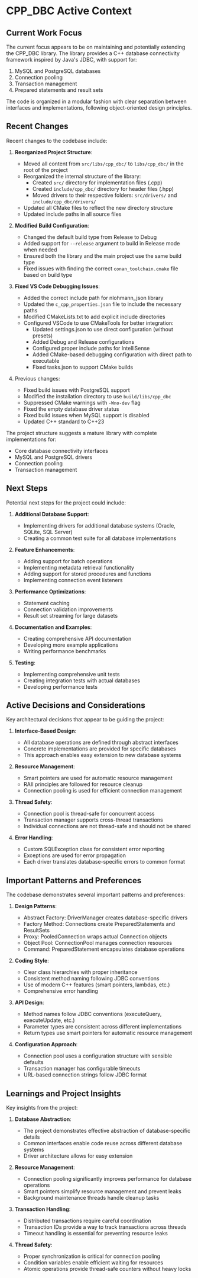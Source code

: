 # CPP_DBC Active Context

## Current Work Focus

The current focus appears to be on maintaining and potentially extending the CPP_DBC library. The library provides a C++ database connectivity framework inspired by Java's JDBC, with support for:

1. MySQL and PostgreSQL databases
2. Connection pooling
3. Transaction management
4. Prepared statements and result sets

The code is organized in a modular fashion with clear separation between interfaces and implementations, following object-oriented design principles.

## Recent Changes

Recent changes to the codebase include:

1. **Reorganized Project Structure**:
   - Moved all content from `src/libs/cpp_dbc/` to `libs/cpp_dbc/` in the root of the project
   - Reorganized the internal structure of the library:
     - Created `src/` directory for implementation files (.cpp)
     - Created `include/cpp_dbc/` directory for header files (.hpp)
     - Moved drivers to their respective folders: `src/drivers/` and `include/cpp_dbc/drivers/`
   - Updated all CMake files to reflect the new directory structure
   - Updated include paths in all source files

2. **Modified Build Configuration**:
   - Changed the default build type from Release to Debug
   - Added support for `--release` argument to build in Release mode when needed
   - Ensured both the library and the main project use the same build type
   - Fixed issues with finding the correct `conan_toolchain.cmake` file based on build type

3. **Fixed VS Code Debugging Issues**:
   - Added the correct include path for nlohmann_json library
   - Updated the `c_cpp_properties.json` file to include the necessary paths
   - Modified CMakeLists.txt to add explicit include directories
   - Configured VSCode to use CMakeTools for better integration:
     - Updated settings.json to use direct configuration (without presets)
     - Added Debug and Release configurations
     - Configured proper include paths for IntelliSense
     - Added CMake-based debugging configuration with direct path to executable
     - Fixed tasks.json to support CMake builds

4. Previous changes:
   - Fixed build issues with PostgreSQL support
   - Modified the installation directory to use `build/libs/cpp_dbc`
   - Suppressed CMake warnings with `-Wno-dev` flag
   - Fixed the empty database driver status
   - Fixed build issues when MySQL support is disabled
   - Updated C++ standard to C++23

The project structure suggests a mature library with complete implementations for:

- Core database connectivity interfaces
- MySQL and PostgreSQL drivers
- Connection pooling
- Transaction management

## Next Steps

Potential next steps for the project could include:

1. **Additional Database Support**:
   - Implementing drivers for additional database systems (Oracle, SQLite, SQL Server)
   - Creating a common test suite for all database implementations

2. **Feature Enhancements**:
   - Adding support for batch operations
   - Implementing metadata retrieval functionality
   - Adding support for stored procedures and functions
   - Implementing connection event listeners

3. **Performance Optimizations**:
   - Statement caching
   - Connection validation improvements
   - Result set streaming for large datasets

4. **Documentation and Examples**:
   - Creating comprehensive API documentation
   - Developing more example applications
   - Writing performance benchmarks

5. **Testing**:
   - Implementing comprehensive unit tests
   - Creating integration tests with actual databases
   - Developing performance tests

## Active Decisions and Considerations

Key architectural decisions that appear to be guiding the project:

1. **Interface-Based Design**:
   - All database operations are defined through abstract interfaces
   - Concrete implementations are provided for specific databases
   - This approach enables easy extension to new database systems

2. **Resource Management**:
   - Smart pointers are used for automatic resource management
   - RAII principles are followed for resource cleanup
   - Connection pooling is used for efficient connection management

3. **Thread Safety**:
   - Connection pool is thread-safe for concurrent access
   - Transaction manager supports cross-thread transactions
   - Individual connections are not thread-safe and should not be shared

4. **Error Handling**:
   - Custom SQLException class for consistent error reporting
   - Exceptions are used for error propagation
   - Each driver translates database-specific errors to common format

## Important Patterns and Preferences

The codebase demonstrates several important patterns and preferences:

1. **Design Patterns**:
   - Abstract Factory: DriverManager creates database-specific drivers
   - Factory Method: Connections create PreparedStatements and ResultSets
   - Proxy: PooledConnection wraps actual Connection objects
   - Object Pool: ConnectionPool manages connection resources
   - Command: PreparedStatement encapsulates database operations

2. **Coding Style**:
   - Clear class hierarchies with proper inheritance
   - Consistent method naming following JDBC conventions
   - Use of modern C++ features (smart pointers, lambdas, etc.)
   - Comprehensive error handling

3. **API Design**:
   - Method names follow JDBC conventions (executeQuery, executeUpdate, etc.)
   - Parameter types are consistent across different implementations
   - Return types use smart pointers for automatic resource management

4. **Configuration Approach**:
   - Connection pool uses a configuration structure with sensible defaults
   - Transaction manager has configurable timeouts
   - URL-based connection strings follow JDBC format

## Learnings and Project Insights

Key insights from the project:

1. **Database Abstraction**:
   - The project demonstrates effective abstraction of database-specific details
   - Common interfaces enable code reuse across different database systems
   - Driver architecture allows for easy extension

2. **Resource Management**:
   - Connection pooling significantly improves performance for database operations
   - Smart pointers simplify resource management and prevent leaks
   - Background maintenance threads handle cleanup tasks

3. **Transaction Handling**:
   - Distributed transactions require careful coordination
   - Transaction IDs provide a way to track transactions across threads
   - Timeout handling is essential for preventing resource leaks

4. **Thread Safety**:
   - Proper synchronization is critical for connection pooling
   - Condition variables enable efficient waiting for resources
   - Atomic operations provide thread-safe counters without heavy locks
